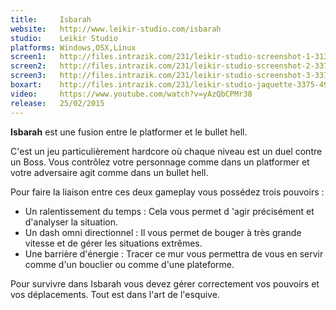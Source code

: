 ```yaml
---
title:     Isbarah
website:   http://www.leikir-studio.com/isbarah
studio:    Leikir Studio
platforms: Windows,OSX,Linux
screen1:   http://files.intrazik.com/231/leikir-studio-screenshot-1-3133-493-20150414-173346.png
screen2:   http://files.intrazik.com/231/leikir-studio-screenshot-2-3371-493-20150414-173347.jpg
screen3:   http://files.intrazik.com/231/leikir-studio-screenshot-3-3373-493-20150414-173347.jpg
boxart:    http://files.intrazik.com/231/leikir-studio-jaquette-3375-493-20150414-173347.jpg
video:     https://www.youtube.com/watch?v=yAzQbCPMr38
release:   25/02/2015
---
```


**Isbarah** est une fusion entre le platformer et le bullet hell. 

C'est un jeu particulièrement hardcore où chaque niveau est un duel contre un Boss. Vous contrôlez votre personnage comme dans un platformer et votre adversaire agit comme dans un bullet hell. 

Pour faire la liaison entre ces deux gameplay vous possédez trois pouvoirs : 

- Un ralentissement du temps : Cela vous permet d 'agir précisément et d'analyser la situation. 
- Un dash omni directionnel : Il vous permet de bouger à très grande vitesse et de gérer les situations extrêmes. 
- Une barrière d'énergie : Tracer ce mur vous permettra de vous en servir comme d'un bouclier ou comme d'une plateforme. 

Pour survivre dans Isbarah vous devez gérer correctement vos pouvoirs et vos déplacements. Tout est dans l'art de l'esquive.